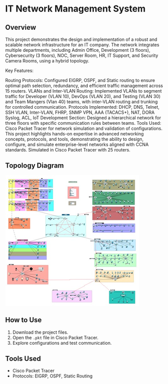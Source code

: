 # IT Network Management System

## Overview
This project demonstrates the design and implementation of a robust and scalable network infrastructure for an IT company. The network integrates multiple departments, including Admin Office, Development (3 floors), Cybersecurity (3 floors), NOC, Server Room, HR, IT Support, and Security Camera Rooms, using a hybrid topology.

Key Features:

Routing Protocols: Configured EIGRP, OSPF, and Static routing to ensure optimal path selection, redundancy, and efficient traffic management across 15 routers.
VLANs and Inter-VLAN Routing: Implemented VLANs to segment traffic for Developer (VLAN 10), DevOps (VLAN 20), and Testing (VLAN 30) and Team Mangers (Vlan 40) teams, with inter-VLAN routing and trunking for controlled communication.
Protocols Implemented:
DHCP, DNS, Telnet, SSH
VLAN, Inter-VLAN, FHRP, SNMP
VPN, AAA (TACACS+), NAT, DORA
Syslog, ACL, IoT
Development Section: Designed a hierarchical network for three floors with specific communication rules between teams.
Tools Used: Cisco Packet Tracer for network simulation and validation of configurations.
This project highlights hands-on expertise in advanced networking concepts, protocols, and tools, demonstrating the ability to design, configure, and simulate enterprise-level networks aligned with CCNA standards. Simulated in Cisco Packet Tracer with 25 routers.


## Topology Diagram
![Network Diagram](topology-diagram.png.jpg)

## How to Use
1. Download the project files.
2. Open the `.pkt` file in Cisco Packet Tracer.
3. Explore configurations and test communication.

## Tools Used
- Cisco Packet Tracer
- Protocols: EIGRP, OSPF, Static Routing
